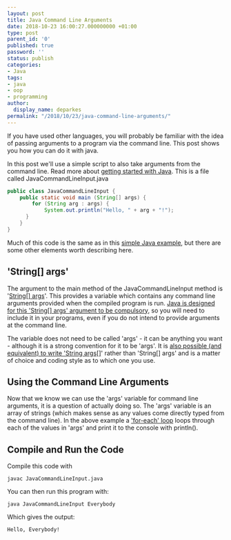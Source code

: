 ```yaml
---
layout: post
title: Java Command Line Arguments
date: 2018-10-23 16:00:27.000000000 +01:00
type: post
parent_id: '0'
published: true
password: ''
status: publish
categories:
- Java
tags:
- java
- oop
- programming
author:
  display_name: deparkes
permalink: "/2018/10/23/java-command-line-arguments/"
---
```

If you have used other languages, you will probably be familiar with the idea of passing arguments to a program via the command line. This post shows you how you can do it with java.

In this post we'll use a simple script to also take arguments from the command line. Read more about <a href="{{site.baseurl}}/2018/10/16/simple-java-example/">getting started with Java</a>.
This is a file called JavaCommandLineInput.java

```java
public class JavaCommandLineInput {
    public static void main (String[] args) {
        for (String arg : args) {
            System.out.println("Hello, " + arg + "!");
      }
    }
}
```

Much of this code is the same as in this <a href="{{site.baseurl}}/2018/10/16/simple-java-example/">simple Java example</a>, but there are some other elements worth describing here.
<h2>'String[] args'</h2>
The argument to the main method of the JavaCommandLineInput method is '<a href="https://stackoverflow.com/questions/890966/what-is-string-args-parameter-in-main-method-java">String[] args</a>'. This provides a variable which contains any command line arguments provided when the compiled program is run. <a href="https://www.quora.com/Why-is-String-args-compulsory-in-main-method-in-Java">Java is designed for this 'String[] args' argument to be compulsory</a>, so you will need to include it in your programs, even if you do not intend to provide arguments at the command line.

The variable does not need to be called 'args' - it can be anything you want - although it is a strong convention for it to be 'args'. It is <a href="https://stackoverflow.com/questions/5997235/is-there-a-difference-between-mainstring-args-and-mainstring-args">also possible (and equivalent) to write 'String args[]</a>' rather than 'String[] args' and is a matter of choice and coding style as to which one you use.
<h2>Using the Command Line Arguments</h2>
Now that we know we can use the 'args' variable for command line arguments, it is a question of actually doing so. The 'args' variable is an array of strings (which makes sense as any values come directly typed from the command line). In the above example a <a href="https://docs.oracle.com/javase/1.5.0/docs/guide/language/foreach.html">'for-each' loop</a> loops through each of the values in 'args' and print it to the console with println().
<h2>Compile and Run the Code</h2>
Compile this code with

```
javac JavaCommandLineInput.java
```

You can then run this program with:

```
java JavaCommandLineInput Everybody
```

Which gives the output:

```
Hello, Everybody!
```
